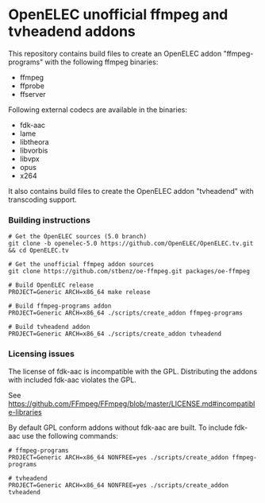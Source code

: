 OpenELEC unofficial ffmpeg and tvheadend addons
===============================================

This repository contains build files to create an OpenELEC addon 
"ffmpeg-programs" with the following ffmpeg binaries:
* ffmpeg
* ffprobe
* ffserver

Following external codecs are available in the binaries:
* fdk-aac
* lame
* libtheora
* libvorbis
* libvpx
* opus
* x264

It also contains build files to create the OpenELEC addon "tvheadend" with
transcoding support.

### Building instructions

```
# Get the OpenELEC sources (5.0 branch)  
git clone -b openelec-5.0 https://github.com/OpenELEC/OpenELEC.tv.git && cd OpenELEC.tv

# Get the unofficial ffmpeg addon sources  
git clone https://github.com/stbenz/oe-ffmpeg.git packages/oe-ffmpeg

# Build OpenELEC release  
PROJECT=Generic ARCH=x86_64 make release

# Build ffmpeg-programs addon  
PROJECT=Generic ARCH=x86_64 ./scripts/create_addon ffmpeg-programs

# Build tvheadend addon  
PROJECT=Generic ARCH=x86_64 ./scripts/create_addon tvheadend
```

### Licensing issues

The license of fdk-aac is incompatible with the GPL. Distributing the addons 
with included fdk-aac violates the GPL.

See https://github.com/FFmpeg/FFmpeg/blob/master/LICENSE.md#incompatible-libraries

By default GPL conform addons without fdk-aac are built. To include fdk-aac use the following commands:
``` 
# ffmpeg-programs
PROJECT=Generic ARCH=x86_64 NONFREE=yes ./scripts/create_addon ffmpeg-programs

# tvheadend
PROJECT=Generic ARCH=x86_64 NONFREE=yes ./scripts/create_addon tvheadend
```
